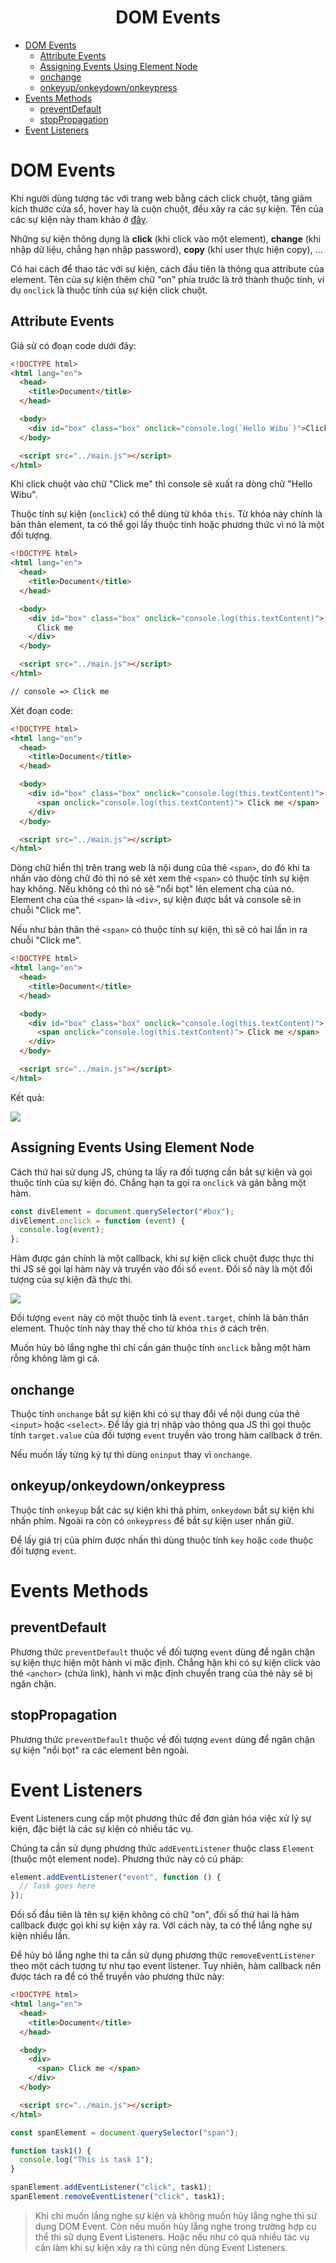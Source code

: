 <link rel='stylesheet' href='../../main.css'>

<div class="title">
    <center><h1 class="bigtitle">DOM Events</h1></center>
</div>

- [DOM Events](#dom-events)
  - [Attribute Events](#attribute-events)
  - [Assigning Events Using Element Node](#assigning-events-using-element-node)
  - [onchange](#onchange)
  - [onkeyup/onkeydown/onkeypress](#onkeyuponkeydownonkeypress)
- [Events Methods](#events-methods)
  - [preventDefault](#preventdefault)
  - [stopPropagation](#stoppropagation)
- [Event Listeners](#event-listeners)

# DOM Events

Khi người dùng tương tác với trang web bằng cách click chuột, tăng giảm kích thước cửa sổ, hover hay là cuộn chuột, đều xảy ra các sự kiện. Tên của các sự kiện này tham khảo ở [đây](https://www.w3schools.com/jsref/dom_obj_event.asp).

Những sự kiện thông dụng là **click** (khi click vào một element), **change** (khi nhập dữ liệu, chẳng hạn nhập password), **copy** (khi user thực hiện copy), ...

Có hai cách để thao tác với sự kiện, cách đầu tiên là thông qua attribute của element. Tên của sự kiện thêm chữ "on" phía trước là trở thành thuộc tính, ví dụ `onclick` là thuộc tính của sự kiện click chuột.

## Attribute Events

Giả sử có đoạn code dưới đây:

```html
<!DOCTYPE html>
<html lang="en">
  <head>
    <title>Document</title>
  </head>

  <body>
    <div id="box" class="box" onclick="console.log(`Hello Wibu`)">Click me</div>
  </body>

  <script src="../main.js"></script>
</html>
```

Khi click chuột vào chữ "Click me" thì console sẽ xuất ra dòng chữ "Hello Wibu".

Thuộc tính sự kiện (`onclick`) có thể dùng từ khóa `this`. Từ khóa này chính là bản thân element, ta có thể gọi lấy thuộc tính hoặc phương thức vì nó là một đối tượng.

```html
<!DOCTYPE html>
<html lang="en">
  <head>
    <title>Document</title>
  </head>

  <body>
    <div id="box" class="box" onclick="console.log(this.textContent)">
      Click me
    </div>
  </body>

  <script src="../main.js"></script>
</html>

// console => Click me
```

Xét đoạn code:

```html
<!DOCTYPE html>
<html lang="en">
  <head>
    <title>Document</title>
  </head>

  <body>
    <div id="box" class="box" onclick="console.log(this.textContent)">
      <span onclick="console.log(this.textContent)"> Click me </span>
    </div>
  </body>

  <script src="../main.js"></script>
</html>
```

Dòng chữ hiển thị trên trang web là nội dung của thẻ `<span>`, do đó khi ta nhấn vào dòng chữ đó thì nó sẽ xét xem thẻ `<span>` có thuộc tính sự kiện hay không. Nếu không có thì nó sẽ "nổi bọt" lên element cha của nó. Element cha của thẻ `<span>` là `<div>`, sự kiện được bắt và console sẽ in chuỗi "Click me".

Nếu như bản thân thẻ `<span>` có thuộc tính sự kiện, thì sẽ có hai lần in ra chuỗi "Click me".

```html
<!DOCTYPE html>
<html lang="en">
  <head>
    <title>Document</title>
  </head>

  <body>
    <div id="box" class="box" onclick="console.log(this.textContent)">
      <span onclick="console.log(this.textContent)"> Click me </span>
    </div>
  </body>

  <script src="../main.js"></script>
</html>
```

Kết quả:

<img src = "dom5.png">

## Assigning Events Using Element Node

Cách thứ hai sử dụng JS, chúng ta lấy ra đối tượng cần bắt sự kiện và gọi thuộc tính của sự kiện đó. Chẳng hạn ta gọi ra `onclick` và gán bằng một hàm.

```js
const divElement = document.querySelector("#box");
divElement.onclick = function (event) {
  console.log(event);
};
```

Hàm được gán chính là một callback, khi sự kiện click chuột được thực thi thì JS sẽ gọi lại hàm này và truyền vào đối số `event`. Đối số này là một đối tượng của sự kiện đã thực thi.

<img src = "dom6.png">

Đối tượng `event` này có một thuộc tính là `event.target`, chính là bản thân element. Thuộc tính này thay thế cho từ khóa `this` ở cách trên.

Muốn hủy bỏ lắng nghe thì chỉ cần gán thuộc tính `onclick` bằng một hàm rỗng không làm gì cả.

## onchange

Thuộc tính `onchange` bắt sự kiện khi có sự thay đổi về nội dung của thẻ `<input>` hoặc `<select>`. Để lấy giá trị nhập vào thông qua JS thì gọi thuộc tính `target.value` của đối tượng `event` truyền vào trong hàm callback ở trên.

Nếu muốn lấy từng ký tự thì dùng `oninput` thay vì `onchange`.

## onkeyup/onkeydown/onkeypress

Thuộc tính `onkeyup` bắt các sự kiện khi thả phím, `onkeydown` bắt sự kiện khi nhấn phím. Ngoài ra còn có `onkeypress` để bắt sự kiện user nhấn giữ.

Để lấy giá trị của phím được nhấn thì dùng thuộc tính `key` hoặc `code` thuộc đối tượng `event`.

# Events Methods

## preventDefault

Phương thức `preventDefault` thuộc về đối tượng `event` dùng để ngăn chặn sự kiện thực hiện một hành vi mặc định. Chẳng hặn khi có sự kiện click vào thẻ `<anchor>` (chứa link), hành vi mặc định chuyển trang của thẻ này sẽ bị ngăn chặn.

## stopPropagation

Phương thức `preventDefault` thuộc về đối tượng `event` dùng để ngăn chặn sự kiện "nổi bọt" ra các element bên ngoài.

# Event Listeners

Event Listeners cung cấp một phương thức để đơn giản hóa việc xử lý sự kiện, đặc biệt là các sự kiện có nhiều tác vụ.

Chúng ta cần sử dụng phương thức `addEventListener` thuộc class `Element` (thuộc một element node). Phương thức này có cú pháp:

```js
element.addEventListener("event", function () {
  // Task goes here
});
```

Đối số đầu tiên là tên sự kiện không có chữ "on", đối số thứ hai là hàm callback được gọi khi sự kiện xảy ra. Với cách này, ta có thể lắng nghe sự kiện nhiều lần.

Để hủy bỏ lắng nghe thì ta cần sử dụng phương thức `removeEventListener` theo một cách tương tự như tạo event listener. Tuy nhiên, hàm callback nên được tách ra để có thể truyền vào phương thức này:

```html
<!DOCTYPE html>
<html lang="en">
  <head>
    <title>Document</title>
  </head>

  <body>
    <div>
      <span> Click me </span>
    </div>
  </body>

  <script src="../main.js"></script>
</html>
```

```js
const spanElement = document.querySelector("span");

function task1() {
  console.log("This is task 1");
}

spanElement.addEventListener("click", task1);
spanElement.removeEventListener("click", task1);
```

> Khi chỉ muốn lắng nghe sự kiện và không muốn hủy lắng nghe thì sử dụng DOM Event. Còn nếu muốn hủy lắng nghe trong trường hợp cụ thể thì sử dụng Event Listeners. Hoặc nếu như có quá nhiều tác vụ cần làm khi sự kiện xảy ra thì cũng nên dùng Event Listeners.

